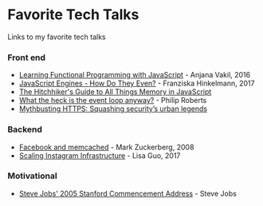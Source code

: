 # Favorite Tech Talks
Links to my favorite tech talks

### Front end
- [Learning Functional Programming with JavaScript](https://www.youtube.com/watch?v=e-5obm1G_FY) - Anjana Vakil, 2016 <br>
- [JavaScript Engines - How Do They Even?](https://www.youtube.com/watch?v=p-iiEDtpy6I&list=PLUS3uVC08ZapyqfU21joP-B1vTItKf5qi) - Franziska Hinkelmann, 2017<br>
- [The Hitchhiker's Guide to All Things Memory in JavaScript](https://www.youtube.com/watch?v=AeUCN2lPqL8&list=PLUS3uVC08ZapyqfU21joP-B1vTItKf5qi)<br>
- [What the heck is the event loop anyway?](https://www.youtube.com/watch?v=8aGhZQkoFbQ) - Philip Roberts<br>
- [Mythbusting HTTPS: Squashing security’s urban legends](https://www.youtube.com/watch?v=YMfW1bfyGSY)<br>

### Backend
- [Facebook and memcached](https://www.youtube.com/watch?v=UH7wkvcf0ys) - Mark Zuckerberg, 2008
- [Scaling Instagram Infrastructure](https://www.youtube.com/watch?v=hnpzNAPiC0E&t=506s) - Lisa Guo, 2017

### Motivational

- [Steve Jobs' 2005 Stanford Commencement Address](https://www.youtube.com/watch?v=UF8uR6Z6KLc) - Steve Jobs
